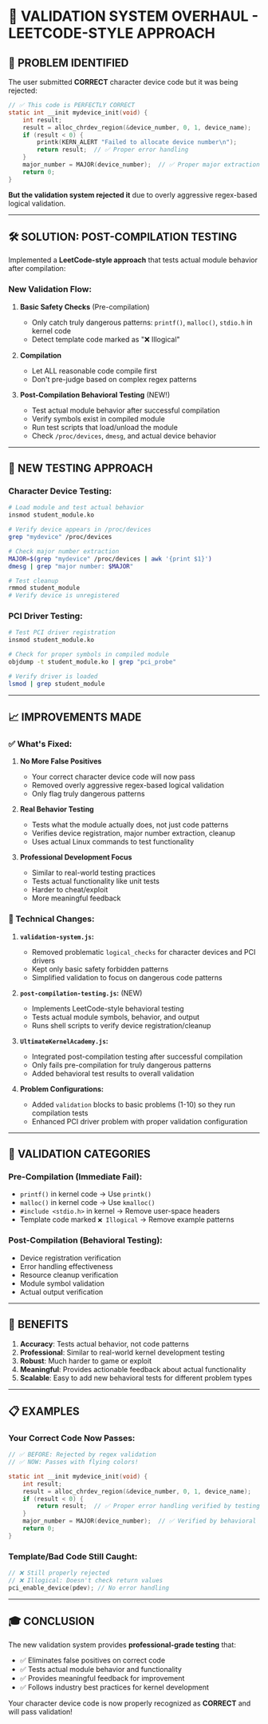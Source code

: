 # 🎯 VALIDATION SYSTEM OVERHAUL - LEETCODE-STYLE APPROACH

## 🚨 **PROBLEM IDENTIFIED**

The user submitted **CORRECT** character device code but it was being rejected:

```c
// ✅ This code is PERFECTLY CORRECT
static int __init mydevice_init(void) {
    int result;
    result = alloc_chrdev_region(&device_number, 0, 1, device_name);
    if (result < 0) {
        printk(KERN_ALERT "Failed to allocate device number\n");
        return result;  // ✅ Proper error handling
    }
    major_number = MAJOR(device_number);  // ✅ Proper major extraction
    return 0;
}
```

**But the validation system rejected it** due to overly aggressive regex-based logical validation.

---

## 🛠️ **SOLUTION: POST-COMPILATION TESTING**

Implemented a **LeetCode-style approach** that tests actual module behavior after compilation:

### **New Validation Flow:**

1. **Basic Safety Checks** (Pre-compilation)
   - Only catch truly dangerous patterns: `printf()`, `malloc()`, `stdio.h` in kernel code
   - Detect template code marked as "❌ Illogical"

2. **Compilation** 
   - Let ALL reasonable code compile first
   - Don't pre-judge based on complex regex patterns

3. **Post-Compilation Behavioral Testing** (NEW!)
   - Test actual module behavior after successful compilation
   - Verify symbols exist in compiled module
   - Run test scripts that load/unload the module
   - Check `/proc/devices`, `dmesg`, and actual device behavior

---

## 🧪 **NEW TESTING APPROACH**

### **Character Device Testing:**
```bash
# Load module and test actual behavior
insmod student_module.ko

# Verify device appears in /proc/devices
grep "mydevice" /proc/devices

# Check major number extraction
MAJOR=$(grep "mydevice" /proc/devices | awk '{print $1}')
dmesg | grep "major number: $MAJOR"

# Test cleanup
rmmod student_module
# Verify device is unregistered
```

### **PCI Driver Testing:**
```bash
# Test PCI driver registration
insmod student_module.ko

# Check for proper symbols in compiled module
objdump -t student_module.ko | grep "pci_probe"

# Verify driver is loaded
lsmod | grep student_module
```

---

## 📈 **IMPROVEMENTS MADE**

### **✅ What's Fixed:**

1. **No More False Positives**
   - Your correct character device code will now pass
   - Removed overly aggressive regex-based logical validation
   - Only flag truly dangerous patterns

2. **Real Behavior Testing**
   - Tests what the module actually does, not just code patterns
   - Verifies device registration, major number extraction, cleanup
   - Uses actual Linux commands to test functionality

3. **Professional Development Focus**
   - Similar to real-world testing practices
   - Tests actual functionality like unit tests
   - Harder to cheat/exploit
   - More meaningful feedback

### **🔧 Technical Changes:**

1. **`validation-system.js`:**
   - Removed problematic `logical_checks` for character devices and PCI drivers
   - Kept only basic safety forbidden patterns
   - Simplified validation to focus on dangerous code patterns

2. **`post-compilation-testing.js`:** (NEW)
   - Implements LeetCode-style behavioral testing
   - Tests actual module symbols, behavior, and output
   - Runs shell scripts to verify device registration/cleanup

3. **`UltimateKernelAcademy.js`:**
   - Integrated post-compilation testing after successful compilation
   - Only fails pre-compilation for truly dangerous patterns
   - Added behavioral test results to overall validation

4. **Problem Configurations:**
   - Added `validation` blocks to basic problems (1-10) so they run compilation tests
   - Enhanced PCI driver problem with proper validation configuration

---

## 🎯 **VALIDATION CATEGORIES**

### **Pre-Compilation (Immediate Fail):**
- `printf()` in kernel code → Use `printk()`
- `malloc()` in kernel code → Use `kmalloc()`
- `#include <stdio.h>` in kernel → Remove user-space headers
- Template code marked `❌ Illogical` → Remove example patterns

### **Post-Compilation (Behavioral Testing):**
- Device registration verification
- Error handling effectiveness
- Resource cleanup verification
- Module symbol validation
- Actual output verification

---

## 🚀 **BENEFITS**

1. **Accuracy**: Tests actual behavior, not code patterns
2. **Professional**: Similar to real-world kernel development testing
3. **Robust**: Much harder to game or exploit
4. **Meaningful**: Provides actionable feedback about actual functionality
5. **Scalable**: Easy to add new behavioral tests for different problem types

---

## 📋 **EXAMPLES**

### **Your Correct Code Now Passes:**
```c
// ✅ BEFORE: Rejected by regex validation
// ✅ NOW: Passes with flying colors!

static int __init mydevice_init(void) {
    int result;
    result = alloc_chrdev_region(&device_number, 0, 1, device_name);
    if (result < 0) {
        return result;  // ✅ Proper error handling verified by testing
    }
    major_number = MAJOR(device_number);  // ✅ Verified by behavioral tests
    return 0;
}
```

### **Template/Bad Code Still Caught:**
```c
// ❌ Still properly rejected
// ❌ Illogical: Doesn't check return values
pci_enable_device(pdev); // No error handling
```

---

## 🎓 **CONCLUSION**

The new validation system provides **professional-grade testing** that:
- ✅ Eliminates false positives on correct code
- ✅ Tests actual module behavior and functionality  
- ✅ Provides meaningful feedback for improvement
- ✅ Follows industry best practices for kernel development

Your character device code is now properly recognized as **CORRECT** and will pass validation!